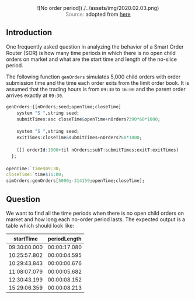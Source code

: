 <span style="display:block;text-align:center">
![No order period](./../assets/img/2020.02.03.png)
</span>
<span style="display:block;text-align:center"><font color="grey">Source: </font>adopted from <a href="https://www.ebsco.com/e/files/assets-blogs/GOBI-vs-Amazon-Blog-DESKTOP-Image.png">here</a></span>


## Introduction
One frequently asked question in analyzing the behavior of a Smart Order Router (SOR) is how many time periods in which there is no open child orders on market and what are the start time and length of the no-slice period.

The following function ``genOrders`` simulates 5,000 child orders with order submission time and the time each order exits from the limit order book. It is assumed that the trading hours is from ``09:30`` to ``16:00`` and the parent order arrives exactly at ``09:30``.

```q
genOrders:{[nOrders;seed;openTime;closeTime]
    system "S ",string seed;
    submitTimes:asc closeTime&openTime+nOrders?390*60*1000;

    system "S ",string seed;
    exitTimes:closeTime&submitTimes+nOrders?60*1000;

    ([] orderId:1000+til nOrders;subT:submitTimes;exitT:exitTimes)
  };

openTime:`time$09:30;
closeTime:`time$16:00;
simOrders:genOrders[5000;-314159;openTime;closeTime];
```


## Question
We want to find all the time periods when there is no open child orders on market and how long each no-order
period lasts. The expected output is a table which should look like:

|  startTime   | periodLength |
|:------------:|:------------:|
| 09:30:00.000 | 00:00:17.080 |
| 10:25:57.802 | 00:00:04.595 |
| 10:29:43.843 | 00:00:00.676 |
| 11:08:07.079 | 00:00:05.682 |
| 12:30:43.199 | 00:00:08.152 |
| 15:29:06.359 | 00:00:08.213 |

